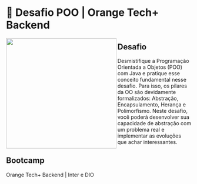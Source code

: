 # :orange: Desafio POO | Orange Tech+ Backend

<img src='https://user-images.githubusercontent.com/77423877/212558607-73d3c606-94ad-41bd-b0e6-2b666752c02e.png' width=300 align='left'>

## Desafio
Desmistifique a Programação Orientada a Objetos (POO) com Java e pratique esse conceito fundamental nesse desafio. Para isso, os pilares da OO são devidamente formalizados: Abstração, Encapsulamento, Herança e Polimorfismo. Neste desafio, você poderá desenvolver sua capacidade de abstração com um problema real e implementar as evoluções que achar interessantes.  

## Bootcamp
Orange Tech+ Backend | Inter e DIO  
